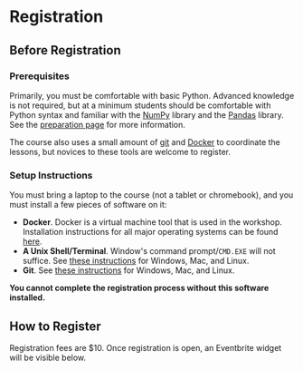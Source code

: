 # Registration

## Before Registration

### Prerequisites
Primarily, you must be comfortable with basic Python. Advanced knowledge is not
required, but at a minimum students should be comfortable with Python syntax
and familiar with the [NumPy](https://numpy.org/) library and the
[Pandas](https://pandas.pydata.org/) library. See the [preparation
page]({{base.siteurl}}/prep) for more information.

The course also uses a small amount of
[git](https://github.com/git-guides/install-git) and
[Docker](https://www.docker.com/get-started/) to coordinate the lessons, but
novices to these tools are welcome to register.


### Setup Instructions
You must bring a laptop to the course (not a tablet or chromebook), and you
must install a few pieces of software on it:
* **Docker**. Docker is a virtual machine tool that is used in the
  workshop. Installation instructions for all major operating systems can be
  found [here](https://www.docker.com/get-started/).
* **A Unix Shell/Terminal**. Window's command prompt/`CMD.EXE` will not
  suffice. See [these instructions](
  https://carpentries.github.io/workshop-template/install_instructions/#shell)
  for Windows, Mac, and Linux.
* **Git**. See [these instructions](
  https://carpentries.github.io/workshop-template/install_instructions/#git)
  for Windows, Mac, and Linux.

**You cannot complete the registration process without this software
installed.**


## How to Register

Registration fees are $10. Once registration is open, an Eventbrite widget will
be visible below.

<div id="eventbrite-widget-container-{{site.eventbrite}}"></div>

<script src="https://www.eventbrite.com/static/widgets/eb_widgets.js"></script>

<script type="text/javascript">
    var exampleCallback = function() {
        console.log('Order complete!');
    };

    window.EBWidgets.createWidget({
        // Required
        widgetType: 'checkout',
        eventId: '{{site.eventbrite}}',
        iframeContainerId: 'eventbrite-widget-container-{{site.eventbrite}}',

        // Optional
        iframeContainerHeight: 925,  // Widget height in pixels. Defaults to a minimum of 425px if not provided
        onOrderComplete: exampleCallback  // Method called when an order has successfully completed
    });
</script>
